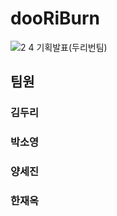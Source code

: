# dooRiBurn 

![2 4 기획발표(두리번팀)](https://github.com/user-attachments/assets/3d036458-d9c5-49b3-8eb8-6c660e2b9b82)

## 팀원
### 김두리
### 박소영
### 양세진
### 한재옥
 
